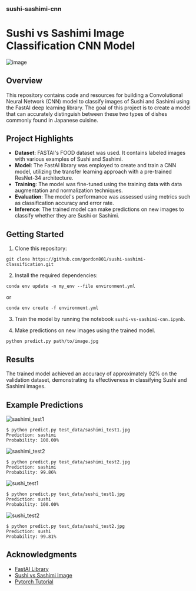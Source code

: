 ### sushi-sashimi-cnn

# Sushi vs Sashimi Image Classification CNN Model
![image](https://github.com/gordon801/my-first-nn/assets/62014067/8509f75f-b2b1-4a19-9b1c-763ec996eb07)

## Overview

This repository contains code and resources for building a Convolutional Neural Network (CNN) model to classify images of Sushi and Sashimi using the FastAI deep learning library. The goal of this project is to create a model that can accurately distinguish between these two types of dishes commonly found in Japanese cuisine.

## Project Highlights

- **Dataset**: FASTAI's FOOD dataset was used. It contains labeled images with various examples of Sushi and Sashimi.
- **Model**: The FastAI library was employed to create and train a CNN model, utilizing the transfer learning approach with a pre-trained ResNet-34 architecture.
- **Training**: The model was fine-tuned using the training data with data augmentation and normalization techniques.
- **Evaluation**: The model's performance was assessed using metrics such as classification accuracy and error rate.
- **Inference**: The trained model can make predictions on new images to classify whether they are Sushi or Sashimi.

## Getting Started

1. Clone this repository:
```
git clone https://github.com/gordon801/sushi-sashimi-classification.git
```
2. Install the required dependencies:
```
conda env update -n my_env --file environment.yml
```
or
```
conda env create -f environment.yml
```
3. Train the model by running the notebook `sushi-vs-sashimi-cnn.ipynb`.

4. Make predictions on new images using the trained model. 
```
python predict.py path/to/image.jpg
```

## Results
The trained model achieved an accuracy of approximately 92% on the validation dataset, demonstrating its effectiveness in classifying Sushi and Sashimi images.

## Example Predictions
![sashimi_test1](https://github.com/gordon801/my-first-nn/assets/62014067/ea0ea642-131f-4a00-9a2b-cfa4e9260c16)
```
$ python predict.py test_data/sashimi_test1.jpg
Prediction: sashimi
Probability: 100.00%
```
![sashimi_test2](https://github.com/gordon801/my-first-nn/assets/62014067/36812f0d-12bf-464e-a2f5-7f341ce0a0fd)
```
$ python predict.py test_data/sashimi_test2.jpg
Prediction: sashimi
Probability: 99.86%
```

![sushi_test1](https://github.com/gordon801/my-first-nn/assets/62014067/96145b25-d827-4857-84a7-25bb8dc2f394)
```
$ python predict.py test_data/sushi_test1.jpg
Prediction: sushi
Probability: 100.00%
```

![sushi_test2](https://github.com/gordon801/my-first-nn/assets/62014067/18e2fb81-914e-4880-8223-0ff98a651154)
```
$ python predict.py test_data/sushi_test2.jpg
Prediction: sushi
Probability: 99.81%
```

## Acknowledgments
- [FastAI Library](https://docs.fast.ai/)
- [Sushi vs Sashimi Image](https://thisonevsthatone.com/sushi-vs-sashimi/)
- [Pytorch Tutorial](https://youtu.be/k1GIEkzQ8qc?si=FEv_pFYHeuvBkStW)


